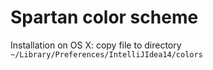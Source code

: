 Spartan color scheme
====================

Installation on OS X: copy file to directory `~/Library/Preferences/IntelliJIdea14/colors`
